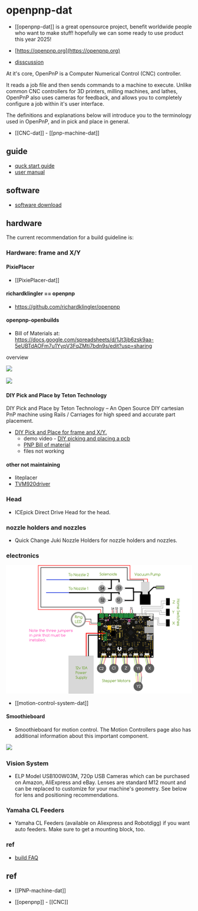 
# openpnp-dat

- [[openpnp-dat]] is a great opensource project, benefit worldwide people who want to make stuff! hopefully we can some ready to use product this year 2025!

- [https://openpnp.org](https://openpnp.org)

- [disscussion](https://groups.google.com/g/openpnp) 

At it's core, OpenPnP is a Computer Numerical Control (CNC) controller. 

It reads a job file and then sends commands to a machine to execute. Unlike common CNC controllers for 3D printers, milling machines, and lathes, OpenPnP also uses cameras for feedback, and allows you to completely configure a job within it's user interface.

The definitions and explanations below will introduce you to the terminology used in OpenPnP, and in pick and place in general.

- [[CNC-dat]] - [[pnp-machine-dat]]

## guide 

- [quck start guide ](https://github.com/openpnp/openpnp/wiki/Quick-Start)
- [user manual](https://github.com/openpnp/openpnp/wiki/User-Manual)


## software 

- [software download](https://openpnp.org/downloads/)

## hardware 

The current recommendation for a build guideline is:

### Hardware: frame and X/Y


#### PixiePlacer

- [[PixiePlacer-dat]]


#### richardklingler == openpnp

- https://github.com/richardklingler/openpnp

#### openpnp-openbuilds

- Bill of Materials at: https://docs.google.com/spreadsheets/d/1Jt3jb6zsk9aa-5eUBTdAOFm7u1YypV3FqZMti7bdn9s/edit?usp=sharing

overview 

![](2025-02-13-16-57-26.png)

![](2025-02-13-16-57-39.png)

#### DIY Pick and Place by Teton Technology

DIY Pick and Place by Teton Technology – An Open Source DIY cartesian PnP machine using Rails / Carriages for high speed and accurate part placement.


- [DIY Pick and Place for frame and X/Y.](https://hackaday.io/project/9319-diy-pick-and-place)
  - demo video - [DIY picking and placing a pcb](https://www.youtube.com/watch?v=Ril6AWOdqfg&t=76s)
  - [PNP Bill of material](https://docs.google.com/spreadsheets/d/1ijdlkk7pOZnqEVCU9lDlx2OBI44QKNkokIkmXVnPd3g/edit?gid=0#gid=0)
  - files not working 

#### other not maintaining 

- liteplacer
- [TVM920driver](https://github.com/glenenglishgithub/TVM920driver/tree/dev)

### Head

- ICEpick Direct Drive Head for the head.

### nozzle holders and nozzles

- Quick Change Juki Nozzle Holders for nozzle holders and nozzles.

### electronics 

![](2025-02-13-16-59-27.png)

- [[motion-control-system-dat]]

#### Smoothieboard

- Smoothieboard for motion control. The Motion Controllers page also has additional information about this important component.



![](2025-02-13-17-00-12.png)

### Vision System 
- ELP Model USB100W03M, 720p USB Cameras which can be purchased on Amazon, AliExpress and eBay. Lenses are standard M12 mount and can be replaced to customize for your machine's geometry. See below for lens and positioning recommendations.

### Yamaha CL Feeders
- Yamaha CL Feeders (available on Aliexpress and Robotdigg) if you want auto feeders. Make sure to get a mounting block, too.

### ref 
- [build FAQ](https://github.com/openpnp/openpnp/wiki/Build-FAQ)






## ref 

- [[PNP-machine-dat]] 

- [[openpnp]] - [[CNC]]